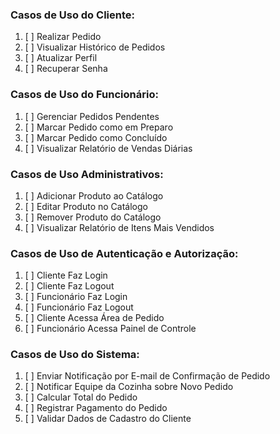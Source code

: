 ### Casos de Uso do Cliente:

1. [ ] Realizar Pedido
2. [ ] Visualizar Histórico de Pedidos
3. [ ] Atualizar Perfil
4. [ ] Recuperar Senha

### Casos de Uso do Funcionário:

1. [ ] Gerenciar Pedidos Pendentes
2. [ ] Marcar Pedido como em Preparo
3. [ ] Marcar Pedido como Concluído
4. [ ] Visualizar Relatório de Vendas Diárias

### Casos de Uso Administrativos:

1. [ ] Adicionar Produto ao Catálogo
2. [ ] Editar Produto no Catálogo
3. [ ] Remover Produto do Catálogo
4. [ ] Visualizar Relatório de Itens Mais Vendidos

### Casos de Uso de Autenticação e Autorização:

1. [ ] Cliente Faz Login
2. [ ] Cliente Faz Logout
3. [ ] Funcionário Faz Login
4. [ ] Funcionário Faz Logout
5. [ ] Cliente Acessa Área de Pedido
6. [ ] Funcionário Acessa Painel de Controle

### Casos de Uso do Sistema:

1. [ ] Enviar Notificação por E-mail de Confirmação de Pedido
2. [ ] Notificar Equipe da Cozinha sobre Novo Pedido
3. [ ] Calcular Total do Pedido
4. [ ] Registrar Pagamento do Pedido
5. [ ] Validar Dados de Cadastro do Cliente
